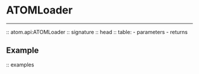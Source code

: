 # ATOMLoader
------------

:: atom.api:ATOMLoader
    :: signature
    :: head
    :: table:
        - parameters
        - returns

## Example

:: examples
